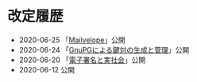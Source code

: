 # 改定履歴

- 2020-06-25 「[Mailvelope](/email/mailvelope)」公開
- 2020-06-24 「[GnuPGによる鍵対の生成と管理](/email/keyManagement)」公開
- 2020-06-20 「[電子署名と実社会](laws/)」公開
- 2020-06-12 公開
